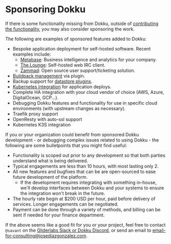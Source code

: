 # Sponsoring Dokku

If there is some functionality missing from Dokku, outside of [contributing the functionality](/CONTRIBUTING.md), you may also consider sponsoring the work.

The following are examples of sponsored features added to Dokku:

- Bespoke application deployment for self-hosted software. Recent examples include:
  - [Metabase](https://metabase.com/): Business intelligence and analytics for your company.
  - [The Lounge](https://thelounge.chat/): Self-hosted web IRC client.
  - [Zammad](https://zammad.org/): Open source user support/ticketing solution.
- [Buildpack management](https://github.com/dokku/dokku/issues/3256) via plugin.
- Backup support for [datastore plugins](https://github.com/dokku/dokku-postgres/pull/86).
- [Kubernetes integration](https://github.com/dokku/dokku-scheduler-kubernetes) for application deploys.
- Complete HA integration with your cloud vendor of choice (AWS, Azure, DigitalOcean, GCP...).
- Debugging Dokku features and functionality for use in specific cloud environments (with upstream changes as necessary).
- Traefik proxy support
- OpenResty with auto-ssl support
- Kubernetes K3S integration

If you or your organization could benefit from sponsored Dokku development - or debugging complex issues related to using Dokku - the following are some bulletpoints that you might find useful:

- Functionality is scoped out prior to any development so that both parties understand what is being delivered.
- Typical engagements are less than 10 hours, with most lasting only 2.
- All new features and bugfixes that can be are open-sourced to ease future development of the platform.
  - If the development requires integrating with something in-house, we'll develop interfaces between Dokku and your systems to ensure the integration won't break in the future.
- The hourly rate begin at $200 USD per hour, paid before delivery of services. Longer engagements can be negotiated.
- Payment can be done through a variety of methods, and billing can be sent if needed for your finance department.

If the above seems like a good fit for you or your project, feel free to contact `@savant` on the [Gliderlabs Slack or Dokku Discord](https://dokku.com/docs/getting-started/where-to-get-help/#monitored-locations), or send an email to [email-for-consulting@josediazgonzalez.com](mailto:email-for-consulting@josediazgonzalez.com).
